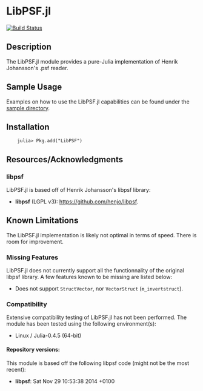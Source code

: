 # LibPSF.jl

[![Build Status](https://travis-ci.org/ma-laforge/LibPSF.jl.svg?branch=master)](https://travis-ci.org/ma-laforge/LibPSF.jl)

## Description

The LibPSF.jl module provides a pure-Julia implementation of Henrik Johansson's .psf reader.

## Sample Usage

Examples on how to use the LibPSF.jl capabilities can be found under the [sample directory](sample/).

<a name="Installation"></a>
## Installation

		julia> Pkg.add("LibPSF")

## Resources/Acknowledgments

### libpsf

LibPSF.jl is based off of Henrik Johansson's libpsf library:

 - **libpsf** (LGPL v3): <https://github.com/henjo/libpsf>.

## Known Limitations

The LibPSF.jl implementation is likely not optimal in terms of speed.  There is room for improvement.

### Missing Features

LibPSF.jl does not currently support all the functionnality of the original libpsf library.  A few features known to be missing are listed below:

 - Does not support `StructVector`, nor `VectorStruct` (`m_invertstruct`).

### Compatibility

Extensive compatibility testing of LibPSF.jl has not been performed.  The module has been tested using the following environment(s):

 - Linux / Julia-0.4.5 (64-bit)

#### Repository versions:

This module is based off the following libpsf code (might not be the most recent):

 - **libpsf**: Sat Nov 29 10:53:38 2014 +0100
